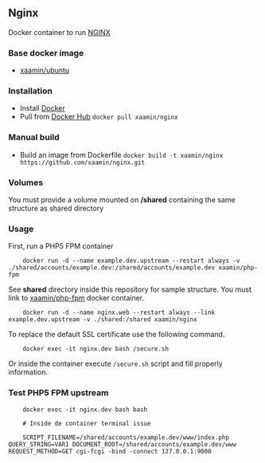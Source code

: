 ## Nginx
Docker container to run [NGINX](http://nginx.org/)

### Base docker image
* [xaamin/ubuntu](https://registry.hub.docker.com/r/xaamin/ubuntu)

### Installation
* Install [Docker](https://www.docker.com)
* Pull from [Docker Hub](https://hub.docker.com/r/xaamin/nginx) `docker pull xaamin/nginx`

### Manual build
* Build an image from Dockerfile `docker build -t xaamin/nginx https://github.com/xaamin/nginx.git`

### Volumes
You must provide a volume mounted on **/shared** containing the same structure as shared directory

### Usage

First, run a PHP5 FPM container
```	
	docker run -d --name example.dev.upstream --restart always -v ./shared/accounts/example.dev:/shared/accounts/example.dev xaamin/php-fpm
```

See **shared** directory inside this repository for sample structure. You must link to [xaamin/php-fpm](xaamin/php-fpm) docker container.
```	
	docker run -d --name nginx.web --restart always --link example.dev.upstream -v ./shared:/shared xaamin/nginx
```

To replace the default SSL certificate use the following command.
```
	docker exec -it nginx.dev bash /secure.sh
```
Or inside the container execute `/secure.sh` script and fill properly information.

### Test PHP5 FPM upstream

```
	docker exec -it nginx.dev bash bash

	# Inside de container terminal issue

	SCRIPT_FILENAME=/shared/accounts/example.dev/www/index.php QUERY_STRING=VAR1 DOCUMENT_ROOT=/shared/accounts/example.dev/www REQUEST_METHOD=GET cgi-fcgi -bind -connect 127.0.0.1:9000
```